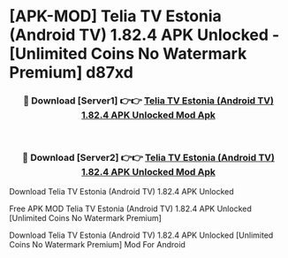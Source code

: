 # [APK-MOD] Telia TV Estonia (Android TV) 1.82.4 APK Unlocked - [Unlimited Coins No Watermark Premium] d87xd



<div align="center">
<h3>🔴 Download [Server1] 👉👉 <a href="https://momento.my/?title=Telia_TV_Estonia_(Android_TV)_1.82.4_APK_Unlocked">Telia TV Estonia (Android TV) 1.82.4 APK Unlocked Mod Apk</a></h3><br>

<h3>🔴 Download [Server2] 👉👉 <a href="https://momento.my/?title=Telia_TV_Estonia_(Android_TV)_1.82.4_APK_Unlocked">Telia TV Estonia (Android TV) 1.82.4 APK Unlocked Mod Apk</a></h3>
</div>



Download Telia TV Estonia (Android TV) 1.82.4 APK Unlocked 

Free APK MOD Telia TV Estonia (Android TV) 1.82.4 APK Unlocked [Unlimited Coins No Watermark Premium]

Download Telia TV Estonia (Android TV) 1.82.4 APK Unlocked [Unlimited Coins No Watermark Premium] Mod For Android
